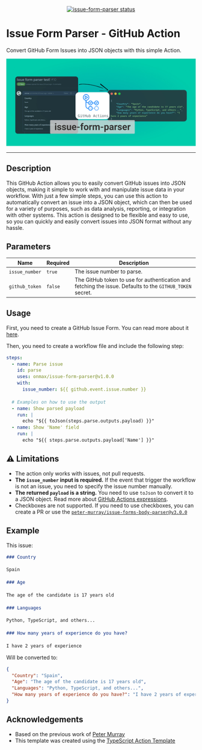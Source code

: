 <p align="center">
  <a href="https://github.com/onmax/issue-form-parser/actions"><img alt="issue-form-parser status" src="https://github.com/onmax/issue-form-parser/actions/workflows/test.yml/badge.svg"></a>
</p>

# Issue Form Parser - GitHub Action

Convert GitHub Form Issues into JSON objects with this simple Action.

![Issue Form Parser](./issue-form-parser.png)

---

## Description

This GitHub Action allows you to easily convert GitHub issues into JSON objects, making it simple to work with and manipulate issue data in your workflow. With just a few simple steps, you can use this action to automatically convert an issue into a JSON object, which can then be used for a variety of purposes, such as data analysis, reporting, or integration with other systems. This action is designed to be flexible and easy to use, so you can quickly and easily convert issues into JSON format without any hassle.

## Parameters

<!-- table with input name, required, description -->

| Name | Required | Description |
| ------------- | ------------- | ------------- |
| `issue_number` | `true` | The issue number to parse. |
| `github_token` | `false` | The GitHub token to use for authentication and fetching the issue. Defaults to the `GITHUB_TOKEN` secret. |

## Usage

First, you need to create a GitHub Issue Form. You can read more about it [here](https://docs.github.com/en/communities/using-templates-to-encourage-useful-issues-and-pull-requests/syntax-for-issue-forms).

Then, you need to create a workflow file and include the following step:

```yaml
steps:
  - name: Parse issue
    id: parse
    uses: onmax/issue-form-parser@v1.0.0
    with:
      issue_number: ${{ github.event.issue.number }}

  # Examples on how to use the output
  - name: Show parsed payload
    run: |
      echo "${{ toJson(steps.parse.outputs.payload) }}"
  - name: Show 'Name' field
    run: |
      echo "${{ steps.parse.outputs.payload['Name'] }}"
```

## ⚠️ Limitations

- The action only works with issues, not pull requests.
- **The `issue_number` input is required.** If the event that trigger the workflow is not an issue, you need to specify the issue number manually.
- **The returned `payload` is a string.** You need to use `toJson` to convert it to a JSON object. Read more about [GitHub Actions expressions](https://docs.github.com/en/actions/learn-github-actions/expressions#tojson).
- Checkboxes are not supported. If you need to use checkboxes, you can create a PR or use the [`peter-murray/issue-forms-body-parser@v3.0.0`](https://github.com/peter-murray/issue-forms-body-parser)

## Example

This issue:

```md
### Country

Spain

### Age

The age of the candidate is 17 years old

### Languages

Python, TypeScript, and others...

### How many years of experience do you have?

I have 2 years of experience
```

Will be converted to:

```json
{
  "Country": "Spain",
  "Age": "The age of the candidate is 17 years old",
  "Languages": "Python, TypeScript, and others...",
  "How many years of experience do you have?": "I have 2 years of experience"
}
```

## Acknowledgements

- Based on the previous work of [Peter Murray](https://github.com/peter-murray/issue-forms-body-parser)
- This template was created using the [TypeScript Action Template](https://github.com/actions/typescript-action)